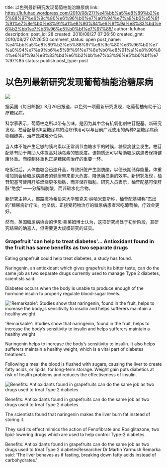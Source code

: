 title: 以色列最新研究发现葡萄柚能治糖尿病
link: https://lufuhao.wordpress.com/2010/08/27/%e4%bb%a5%e8%89%b2%e5%88%97%e6%9c%80%e6%96%b0%e7%a0%94%e7%a9%b6%e5%8f%91%e7%8e%b0%e8%91%a1%e8%90%84%e6%9f%9a%e8%83%bd%e6%b2%bb%e7%b3%96%e5%b0%bf%e7%97%85/
author: lufuhao
description: 
post_id: 28
created: 2010/08/27 07:26:50
created_gmt: 2010/08/27 07:26:50
comment_status: open
post_name: %e4%bb%a5%e8%89%b2%e5%88%97%e6%9c%80%e6%96%b0%e7%a0%94%e7%a9%b6%e5%8f%91%e7%8e%b0%e8%91%a1%e8%90%84%e6%9f%9a%e8%83%bd%e6%b2%bb%e7%b3%96%e5%b0%bf%e7%97%85
status: publish
post_type: post

# 以色列最新研究发现葡萄柚能治糖尿病

![](http://news.sciencenet.cn/upload/news/images/2010/8/201082795273690.jpg)

据英国《每日邮报》8月26日报道，以色列一项最新研究发现，吃葡萄柚有助于治疗糖尿病。 

科学家表示，葡萄柚之所以带有苦味，是因为其中含有抗氧化剂柚苷配基。新研究发现，柚苷配基对II型糖尿病的治疗作用可以与目前广泛使用的两种2型糖尿病药物相媲美，治疗效果难分伯仲。 

当人体不能产生足够的胰岛素以正常调节血糖水平的时候，糖尿病就会发生。柚苷配基有助于帮助人体提高对胰岛素的敏感度。该物质还可以帮助糖尿病患者保持健康体重。而控制体重也正是糖尿病治疗的重要一环。 

吃饭过后，人体血糖会迅速升高，导致肝脏产生脂肪酸，以便长期储存能量。体重增加则会给糖尿病患者的健康带来更大危害，降低胰岛素的效率。新研究发现，柚苷配基可使用肝脏燃烧更多脂肪，而非储存脂肪。研究人员表示，柚苷配基可使肝脏“绝食” ——分解脂肪酸，而非碳水化合物。 

新研究主持人，耶路撒冷希伯来大学雅克夫·纳哈米亚斯称，柚苷配基堪称“杰出的”糖尿病新疗法。他坚信，正接受药物治疗的糖尿病患者常吃葡萄柚，疗效会更好。 

然而，英国糖尿病协会的伊恩·弗莱姆博士认为，这项研究尚处于初步阶段，其研究结果的确喜人，但需要更大规模研究的证实。 

### Grapefruit 'can help to treat diabetes'... Antioxidant found in the fruit has same benefits as two separate drugs

Eating grapefruit could help treat diabetes, a study has found. 

Naringenin, an antioxidant which gives grapefruit its bitter taste, can do the same job as two separate drugs currently used to manage Type 2 diabetes, scientists said. 

Diabetes occurs when the body is unable to produce enough of the hormone insulin to properly regulate blood-sugar levels. 

!['Remarkable': Studies show that naringenin, found in the fruit, helps to increase the body¿s sensitivity to insulin and helps sufferers maintain a healthy weight](http://i.dailymail.co.uk/i/pix/2010/08/26/article-1306240-0AEB45A4000005DC-235_468x306.jpg)

'Remarkable': Studies show that naringenin, found in the fruit, helps to increase the body’s sensitivity to insulin and helps sufferers maintain a healthy weight 

Naringenin helps to increase the body’s sensitivity to insulin. It also helps sufferers maintain a healthy weight, which is a vital part of diabetes treatment. 

Following a meal the blood is flushed with sugars, causing the liver to create fatty acids, or lipids, for long-term storage. Weight gain puts diabetics at risk of health problems and reduces the effectiveness of insulin. 

![Benefits: Antioxidants found in grapefruits can do the same job as two drugs used to treat Type 2 diabetes](http://i.dailymail.co.uk/i/pix/2010/08/26/article-1306240-0007718B00000578-885_233x313.jpg)

Benefits: Antioxidants found in grapefruits can do the same job as two drugs used to treat Type 2 diabetes 

The scientists found that naringenin makes the liver burn fat instead of storing it. 

They said its effect mimics the action of Fenofibrate and Rosiglitazone, two lipid-lowering drugs which are used to help control Type-2 diabetes. 

Benefits: Antioxidants found in grapefruits can do the same job as two drugs used to treat Type 2 diabetesResearcher Dr Martin Yarmush Remarka said: ‘The liver behaves as if fasting, breaking down fatty acids instead of carbohydrates.’
